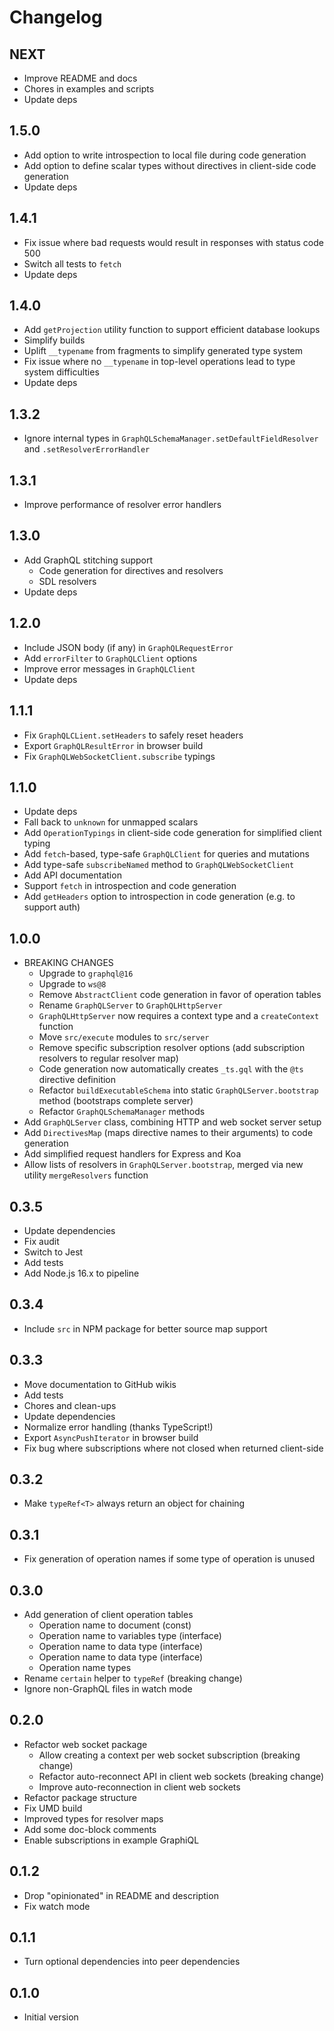 # Changelog

## NEXT

- Improve README and docs
- Chores in examples and scripts
- Update deps

## 1.5.0

- Add option to write introspection to local file during code generation
- Add option to define scalar types without directives in client-side code generation
- Update deps

## 1.4.1

- Fix issue where bad requests would result in responses with status code 500
- Switch all tests to `fetch`
- Update deps

## 1.4.0

- Add `getProjection` utility function to support efficient database lookups
- Simplify builds
- Uplift `__typename` from fragments to simplify generated type system
- Fix issue where no `__typename` in top-level operations lead to type system difficulties
- Update deps

## 1.3.2

- Ignore internal types in `GraphQLSchemaManager.setDefaultFieldResolver` and `.setResolverErrorHandler`

## 1.3.1

- Improve performance of resolver error handlers

## 1.3.0

- Add GraphQL stitching support
  - Code generation for directives and resolvers
  - SDL resolvers
- Update deps

## 1.2.0

- Include JSON body (if any) in `GraphQLRequestError`
- Add `errorFilter` to `GraphQLClient` options
- Improve error messages in `GraphQLClient`
- Update deps

## 1.1.1

- Fix `GraphQLCLient.setHeaders` to safely reset headers
- Export `GraphQLResultError` in browser build
- Fix `GraphQLWebSocketClient.subscribe` typings

## 1.1.0

- Update deps
- Fall back to `unknown` for unmapped scalars
- Add `OperationTypings` in client-side code generation for simplified client typing
- Add `fetch`-based, type-safe `GraphQLClient` for queries and mutations
- Add type-safe `subscribeNamed` method to `GraphQLWebSocketClient`
- Add API documentation
- Support `fetch` in introspection and code generation
- Add `getHeaders` option to introspection in code generation (e.g. to support auth)

## 1.0.0

- BREAKING CHANGES
  - Upgrade to `graphql@16`
  - Upgrade to `ws@8`
  - Remove `AbstractClient` code generation in favor of operation tables
  - Rename `GraphQLServer` to `GraphQLHttpServer`
  - `GraphQLHttpServer` now requires a context type and a `createContext` function
  - Move `src/execute` modules to `src/server`
  - Remove specific subscription resolver options (add subscription resolvers to regular resolver map)
  - Code generation now automatically creates `_ts.gql` with the `@ts` directive definition
  - Refactor `buildExecutableSchema` into static `GraphQLServer.bootstrap` method (bootstraps complete server)
  - Refactor `GraphQLSchemaManager` methods
- Add `GraphQLServer` class, combining HTTP and web socket server setup
- Add `DirectivesMap` (maps directive names to their arguments) to code generation
- Add simplified request handlers for Express and Koa
- Allow lists of resolvers in `GraphQLServer.bootstrap`, merged via new utility `mergeResolvers` function

## 0.3.5

- Update dependencies
- Fix audit
- Switch to Jest
- Add tests
- Add Node.js 16.x to pipeline

## 0.3.4

- Include `src` in NPM package for better source map support

## 0.3.3

- Move documentation to GitHub wikis
- Add tests
- Chores and clean-ups
- Update dependencies
- Normalize error handling (thanks TypeScript!)
- Export `AsyncPushIterator` in browser build
- Fix bug where subscriptions where not closed when returned client-side

## 0.3.2

- Make `typeRef<T>` always return an object for chaining

## 0.3.1

- Fix generation of operation names if some type of operation is unused

## 0.3.0

- Add generation of client operation tables
  - Operation name to document (const)
  - Operation name to variables type (interface)
  - Operation name to data type (interface)
  - Operation name to data type (interface)
  - Operation name types
- Rename `certain` helper to `typeRef` (breaking change)
- Ignore non-GraphQL files in watch mode

## 0.2.0

- Refactor web socket package
  - Allow creating a context per web socket subscription (breaking change)
  - Refactor auto-reconnect API in client web sockets (breaking change)
  - Improve auto-reconnection in client web sockets
- Refactor package structure
- Fix UMD build
- Improved types for resolver maps
- Add some doc-block comments
- Enable subscriptions in example GraphiQL

## 0.1.2

- Drop "opinionated" in README and description
- Fix watch mode

## 0.1.1

- Turn optional dependencies into peer dependencies

## 0.1.0

- Initial version
